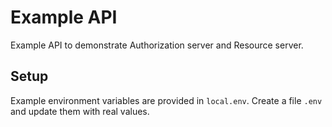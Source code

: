 # Example API

Example API to demonstrate Authorization server and Resource server.

## Setup

Example environment variables are provided in `local.env`. Create a file `.env` and update them with real values.
